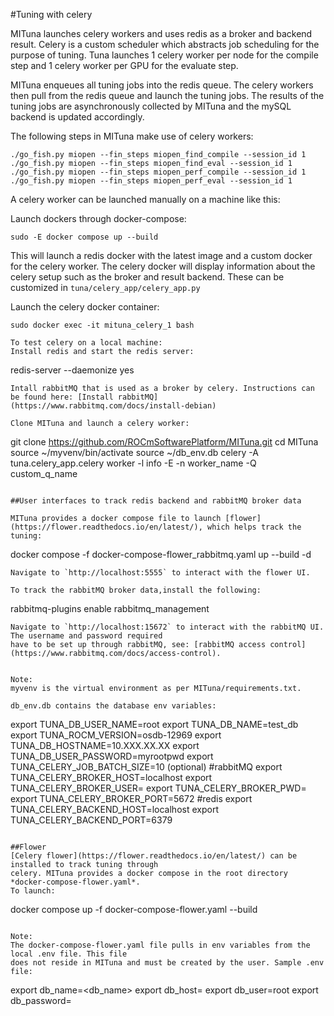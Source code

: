 #Tuning with celery

MITuna launches celery workers and uses redis as a broker and backend result. Celery is a custom
scheduler which abstracts job scheduling for the purpose of tuning. Tuna launches 1 celery worker
per node for the compile step and 1 celery worker per GPU for the evaluate step.

MITuna enqueues all tuning jobs into the redis queue. The celery workers then pull from the redis
queue and launch the tuning jobs. The results of the tuning jobs are asynchronously collected by
MITuna and the mySQL backend is updated accordingly.

The following steps in MITuna make use of celery workers:
```
./go_fish.py miopen --fin_steps miopen_find_compile --session_id 1
./go_fish.py miopen --fin_steps miopen_find_eval --session_id 1
./go_fish.py miopen --fin_steps miopen_perf_compile --session_id 1
./go_fish.py miopen --fin_steps miopen_perf_eval --session_id 1
```

A celery worker can be launched manually on a machine like this:

Launch dockers through docker-compose:
```
sudo -E docker compose up --build
```
This will launch a redis docker with the latest image and a custom docker for the celery worker.
The celery docker will display information about the celery setup such as the broker and result 
backend. These can be customized in `tuna/celery_app/celery_app.py`

Launch the celery docker container:
```
sudo docker exec -it mituna_celery_1 bash

To test celery on a local machine:
Install redis and start the redis server:
```
redis-server --daemonize yes
```
Intall rabbitMQ that is used as a broker by celery. Instructions can be found here: [Install rabbitMQ](https://www.rabbitmq.com/docs/install-debian)

Clone MITuna and launch a celery worker:
```
git clone https://github.com/ROCmSoftwarePlatform/MITuna.git
cd MITuna
source ~/myvenv/bin/activate
source ~/db_env.db
celery -A tuna.celery_app.celery worker -l info -E -n worker_name -Q custom_q_name

```

##User interfaces to track redis backend and rabbitMQ broker data

MITuna provides a docker compose file to launch [flower](https://flower.readthedocs.io/en/latest/), which helps track the tuning:
```
docker compose -f docker-compose-flower_rabbitmq.yaml up --build -d
```
Navigate to `http://localhost:5555` to interact with the flower UI.

To track the rabbitMQ broker data,install the following:
```
rabbitmq-plugins enable rabbitmq_management
```
Navigate to `http://localhost:15672` to interact with the rabbitMQ UI. The username and password required
have to be set up through rabbitMQ, see: [rabbitMQ access control](https://www.rabbitmq.com/docs/access-control).


Note:
myvenv is the virtual environment as per MITuna/requirements.txt.

db_env.db contains the database env variables:
```
export TUNA_DB_USER_NAME=root
export TUNA_DB_NAME=test_db
export TUNA_ROCM_VERSION=osdb-12969
export TUNA_DB_HOSTNAME=10.XXX.XX.XX
export TUNA_DB_USER_PASSWORD=myrootpwd
export TUNA_CELERY_JOB_BATCH_SIZE=10 (optional)
#rabbitMQ
export TUNA_CELERY_BROKER_HOST=localhost
export TUNA_CELERY_BROKER_USER=<username>
export TUNA_CELERY_BROKER_PWD=<pwd>
export TUNA_CELERY_BROKER_PORT=5672
#redis
export TUNA_CELERY_BACKEND_HOST=localhost
export TUNA_CELERY_BACKEND_PORT=6379
```

##Flower
[Celery flower](https://flower.readthedocs.io/en/latest/) can be installed to track tuning through
celery. MITuna provides a docker compose in the root directory *docker-compose-flower.yaml*.
To launch:
```
docker compose up -f docker-compose-flower.yaml --build
```

Note:
The docker-compose-flower.yaml file pulls in env variables from the local .env file. This file
does not reside in MITuna and must be created by the user. Sample .env file:
```
export db_name=<db_name>
export db_host=<hostname>
export db_user=root
export db_password=<pwd>
```
